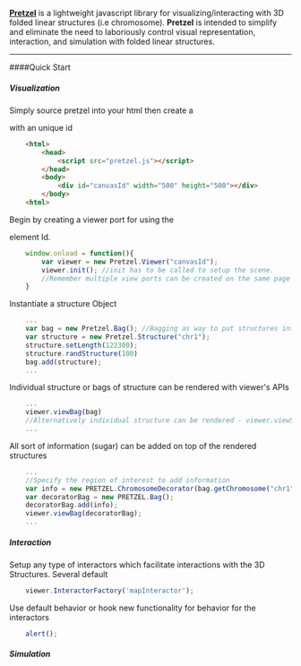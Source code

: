 [**Pretzel**](http://lexxx233.github.io/Pretzel/) is a lightweight javascript library for visualizing/interacting with 3D folded linear structures (i.e chromosome). **Pretzel** is intended to simplify and eliminate the need to laboriously control visual representation, interaction, and simulation with folded linear structures.
___
####Quick Start

##### Visualization
Simply source pretzel into your html then create a <div> with an unique id
```html
    <html>
        <head>
            <script src="pretzel.js"></script>
        </head>
        <body>
            <div id="canvasId" width="500" height="500"></div>
        </body>
    <html>
```
Begin by creating a viewer port for using the <div> element Id. 
```javascript
    window.onload = function(){
        var viewer = new Pretzel.Viewer("canvasId");
        viewer.init(); //init has to be called to setup the scene.
        //Remember multiple view ports can be created on the same page as long as they have their own unique Id
    }
```
Instantiate a structure Object
```javascript
    ...
    var bag = new Pretzel.Bag(); //Bagging as way to put structures into collections
    var structure = new Pretzel.Structure("chr1");
    structure.setLength(122300);
    structure.randStructure(100)
    bag.add(structure);
    ...
```
Individual structure or bags of structure can be rendered with viewer's APIs
```javascript
    ...
    viewer.viewBag(bag)
    //Alternatively individual structure can be rendered - viewer.viewStructure(structure)
    ...
```
All sort of information (sugar) can be added on top of the rendered structures
```javascript
    ...
    //Specify the region of interest to add information
    var info = new PRETZEL.ChromosomeDecorator(bag.getChromosome("chr1"), 4000, 12000);
    var decoratorBag = new PRETZEL.Bag();
    decoratorBag.add(info);
    viewer.viewBag(decoratorBag);
    ...
```
##### Interaction
Setup any type of interactors which facilitate interactions with the 3D Structures. Several default
```javascript
    viewer.InteractorFactory('mapInteractor');
```
Use default behavior or hook new functionality for behavior for the interactors
```javascript
    alert();
```
##### Simulation